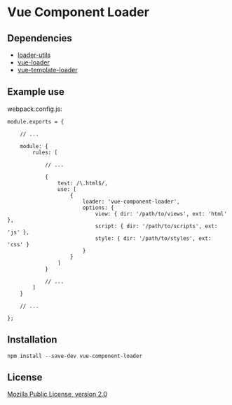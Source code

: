 # Vue Component Loader
[mpl2]: https://tldrlegal.com/license/mozilla-public-license-2.0-(mpl-2)
[travis]: http://trafis-ci.org
[coveralls]: http://coveralls.io
[loaderutils]: https://www.npmjs.com/package/loader-utils
[vueloader]: https://www.npmjs.com/package/vue-loader
[vuetemplateloader]: https://www.npmjs.com/package/vue-template-loader

## Dependencies
* [loader-utils][loaderutils]
* [vue-loader][vueloader]
* [vue-template-loader][vuetemplateloader]

## Example use
webpack.config.js:

	module.exports = {

		// ...

		module: {
			rules: [

				// ...

				{
					test: /\.html$/,
					use: [
						{
							loader: 'vue-component-loader',
							options: {
								view: { dir: '/path/to/views', ext: 'html' },
								script: { dir: '/path/to/scripts', ext: 'js' },
								style: { dir: '/path/to/styles', ext: 'css' }
							}
						}
					]
				}

				// ...
			]
		}

		// ...

	};

## Installation
	npm install --save-dev vue-component-loader

## License
[Mozilla Public License, version 2.0][mpl2]
